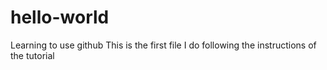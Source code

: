 # hello-world
Learning to use github
This is the first file I do following the instructions of the tutorial
